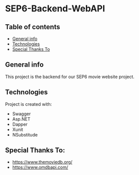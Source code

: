 # SEP6-Backend-WebAPI
## Table of contents
* [General info](#general-info)
* [Technologies](#technologies)
* [Special Thanks To](#special-Thanks-to)


## General info
This project is the backend for our SEP6 movie website project.
	
## Technologies
Project is created with:
* Swagger
* Asp.NET
* Dapper
* Xunit
* NSubstitude

## Special Thanks To:
* https://www.themoviedb.org/
* https://www.omdbapi.com/
